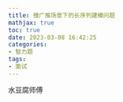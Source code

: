 ```yaml
---
title: 搜广推场景下的长序列建模问题
mathjax: true
toc: true
date: 2023-03-08 16:42:25
categories: 
- 智力题
tags:
- 面试
---
```


水豆腐师傅